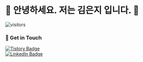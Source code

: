 # 🤖  안녕하세요. 저는 김은지 입니다. 🐯

![visitors](https://visitor-badge.laobi.icu/badge?page_id=Doradji.Doradji)

### 💬 Get in Touch
[![Tistory Badge](https://img.shields.io/badge/Tistory-000000?style=flat-square&logo=ts&logoColor=white)](https://lifeonguide.tistory.com/)  
[![LinkedIn Badge](https://img.shields.io/badge/-LinkedIn-blue?style=flat-square&logo=Linkedin&logoColor=white)](https://www.linkedin.com/in/%EC%9D%80%EC%A7%80-%EA%B9%80-93630b243/)
